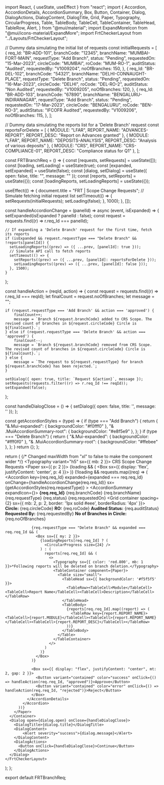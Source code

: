 import React, { useState, useEffect } from "react";
import {
  Accordion,
  AccordionDetails,
  AccordionSummary,
  Box,
  Button,
  Container,
  Dialog,
  DialogActions,
  DialogContent,
  DialogTitle,
  Grid,
  Paper,
  Typography,
  CircularProgress,
  Table,
  TableBody,
  TableCell,
  TableContainer,
  TableHead,
  TableRow,
  Alert,
} from "@mui/material";
import ExpandMoreIcon from "@mui/icons-material/ExpandMore";
import FrtCheckerLayout from "../Layouts/FrtCheckerLayout";

// Dummy data simulating the initial list of requests
const initialRequests = [
  {
    req_Id: "BR-ADD-101",
    branchCode: "12345",
    branchName: "MUMBAI-FORT-MAIN",
    requestType: "Add Branch",
    status: "Pending",
    requestedOn: "15-Mar-2023",
    circleCode: "MUMBAI",
    roCode: "MUM-RO-1",
    auditStatus: "Audited",
    requestedBy: "V1009204",
    noOfBranches: 150,
  },
  {
    req_Id: "BR-DEL-102",
    branchCode: "54321",
    branchName: "DELHI-CONNAUGHT-PLACE",
    requestType: "Delete Branch",
    status: "Pending",
    requestedOn: "16-Mar-2023",
    circleCode: "DELHI",
    roCode: "DEL-RO-2",
    auditStatus: "Non Audited",
    requestedBy: "V1009205",
    noOfBranches: 120,
  },
  {
    req_Id: "BR-ADD-103",
    branchCode: "67890",
    branchName: "BENGALURU-INDIRANAGAR",
    requestType: "Add Branch",
    status: "Pending",
    requestedOn: "17-Mar-2023",
    circleCode: "BENGALURU",
    roCode: "BEN-RO-3",
    auditStatus: "IFCOFR Audited",
    requestedBy: "V1009206",
    noOfBranches: 115,
  },
];

// Dummy data simulating the reports list for a 'Delete Branch' request
const reportsForDelete = [
  { MODULE: "LFAR", REPORT_NAME: "ADVANCES-REPORT", REPORT_DESC: "Report on Advances granted" },
  { MODULE: "LFAR", REPORT_NAME: "DEPOSITS-ANALYSIS", REPORT_DESC: "Analysis of various deposits" },
  { MODULE: "CRS", REPORT_NAME: "CRS-COMPLIANCE-01", REPORT_DESC: "Compliance status for Q1" },
];

const FRTBranchReq = () => {
  const [requests, setRequests] = useState([]);
  const [loading, setLoading] = useState(true);
  const [expanded, setExpanded] = useState(false);
  const [dialog, setDialog] = useState({ open: false, title: "", message: "" });
  const [reports, setReports] = useState({});
  const [loadingReports, setLoadingReports] = useState({});

  useEffect(() => {
    document.title = "FRT | Scope Change Requests";
    // Simulate fetching initial request list
    setTimeout(() => {
      setRequests(initialRequests);
      setLoading(false);
    }, 1000);
  }, []);

  const handleAccordionChange = (panelId) => async (event, isExpanded) => {
    setExpanded(isExpanded ? panelId : false);
    const request = requests.find((r) => r.req_Id === panelId);

    // If expanding a 'Delete Branch' request for the first time, fetch its reports
    if (isExpanded && request.requestType === "Delete Branch" && !reports[panelId]) {
      setLoadingReports((prev) => ({ ...prev, [panelId]: true }));
      // Simulate API call to fetch reports
      setTimeout(() => {
        setReports((prev) => ({ ...prev, [panelId]: reportsForDelete }));
        setLoadingReports((prev) => ({ ...prev, [panelId]: false }));
      }, 1500);
    }
  };

  const handleAction = (reqId, action) => {
    const request = requests.find((r) => r.req_Id === reqId);
    let finalCount = request.noOfBranches;
    let message = "";

    if (request.requestType === 'Add Branch' && action === 'approved') {
        finalCount++;
        message = `Branch ${request.branchCode} added to CRS Scope. The revised count of branches in ${request.circleCode} Circle is ${finalCount}.`;
    } else if (request.requestType === 'Delete Branch' && action === 'approved') {
        finalCount--;
        message = `Branch ${request.branchCode} removed from CRS Scope. The revised count of branches in ${request.circleCode} Circle is ${finalCount}.`;
    } else {
        message = `The request to ${request.requestType} for branch ${request.branchCode} has been rejected.`;
    }

    setDialog({ open: true, title: `Request ${action}`, message });
    setRequests(requests.filter((r) => r.req_Id !== reqId));
    setExpanded(false);
  };

  const handleDialogClose = () => {
    setDialog({ open: false, title: '', message: '' });
  };

  const getAccordionStyles = (type) => {
    if (type === "Add Branch") {
      return {
        "&.Mui-expanded": { backgroundColor: "#f0fff0" },
        "& .MuiAccordionSummary-root": { backgroundColor: "#e8f5e9" },
      };
    }
    if (type === "Delete Branch") {
      return {
        "&.Mui-expanded": { backgroundColor: "#fff0f0" },
        "& .MuiAccordionSummary-root": { backgroundColor: "#ffebee" },
      };
    }
    return {};
  };

  return (
    <FrtCheckerLayout>
      {/* Changed maxWidth from "xl" to false to make the component wider */}
      <Container maxWidth={false}>
        <Typography variant="h5" sx={{ mb: 2 }}>
          CRS Scope Change Requests
        </Typography>
        <Paper sx={{ p: 2 }}>
          {loading && (
            <Box sx={{ display: 'flex', justifyContent: 'center', p: 4 }}>
              <CircularProgress />
            </Box>
          )}
          {!loading && requests.map((req) => (
            <Accordion
              key={req.req_Id}
              expanded={expanded === req.req_Id}
              onChange={handleAccordionChange(req.req_Id)}
              sx={getAccordionStyles(req.requestType)}
            >
              <AccordionSummary expandIcon={<ExpandMoreIcon />}>
                <Grid container spacing={2} alignItems="center">
                  <Grid item xs={1.5}><Typography variant="body2"><b>{req.req_Id}</b></Typography></Grid>
                  <Grid item xs={1}><Typography variant="body2">{req.branchCode}</Typography></Grid>
                  <Grid item xs={3.5}><Typography variant="body2">{req.branchName}</Typography></Grid>
                  <Grid item xs={2}><Typography variant="body2">{req.requestType}</Typography></Grid>
                  <Grid item xs={1.5}><Typography variant="body2">{req.status}</Typography></Grid>
                  <Grid item xs={2.5}><Typography variant="body2">{req.requestedOn}</Typography></Grid>
                </Grid>
              </AccordionSummary>
              <AccordionDetails>
                <Grid container spacing={2} sx={{ mb: 2, p: 2, border: '1px solid #eee', borderRadius: '4px' }}>
                  <Grid item xs={3}><Typography variant="body2"><b>Circle:</b> {req.circleCode}</Typography></Grid>
                  <Grid item xs={3}><Typography variant="body2"><b>RO:</b> {req.roCode}</Typography></Grid>
                  <Grid item xs={3}><Typography variant="body2"><b>Audited Status:</b> {req.auditStatus}</Typography></Grid>
                  <Grid item xs={3}><Typography variant="body2"><b>Requested By:</b> {req.requestedBy}</Typography></Grid>
                  <Grid item xs={12}><Typography variant="body2"><b>No of Branches in Circle:</b> {req.noOfBranches}</Typography></Grid>
                </Grid>

                {req.requestType === "Delete Branch" && expanded === req.req_Id && (
                  <Box sx={{ my: 2 }}>
                    {loadingReports[req.req_Id] ? (
                      <CircularProgress size={24} />
                    ) : (
                      reports[req.req_Id] && (
                        <>
                          <Typography sx={{ color: 'red.800', mb: 1 }}>*Following reports will be deleted on branch deletion.</Typography>
                          <TableContainer component={Paper}>
                            <Table size="small">
                              <TableHead sx={{ backgroundColor: '#f5f5f5' }}>
                                <TableRow><TableCell>Module</TableCell><TableCell>Report Name</TableCell><TableCell>Description</TableCell></TableRow>
                              </TableHead>
                              <TableBody>
                                {reports[req.req_Id].map((report) => (
                                  <TableRow key={report.REPORT_NAME}><TableCell>{report.MODULE}</TableCell><TableCell>{report.REPORT_NAME}</TableCell><TableCell>{report.REPORT_DESC}</TableCell></TableRow>
                                ))}
                              </TableBody>
                            </Table>
                          </TableContainer>
                        </>
                      )
                    )}
                  </Box>
                )}

                <Box sx={{ display: "flex", justifyContent: "center", mt: 2, gap: 2 }}>
                  <Button variant="contained" color="success" onClick={() => handleAction(req.req_Id, "approved")}>Approve</Button>
                  <Button variant="contained" color="error" onClick={() => handleAction(req.req_Id, "rejected")}>Reject</Button>
                </Box>
              </AccordionDetails>
            </Accordion>
          ))}
        </Paper>
      </Container>
      <Dialog open={dialog.open} onClose={handleDialogClose}>
        <DialogTitle>{dialog.title}</DialogTitle>
        <DialogContent>
            <Alert severity="success">{dialog.message}</Alert>
        </DialogContent>
        <DialogActions>
          <Button onClick={handleDialogClose}>Continue</Button>
        </DialogActions>
      </Dialog>
    </FrtCheckerLayout>
  );
};

export default FRTBranchReq;
